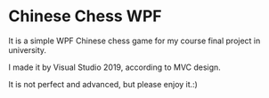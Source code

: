 # Chinese Chess WPF
It is a simple WPF Chinese chess game for my course final project in university.

I made it by Visual Studio 2019, according to MVC design.

It is not perfect and advanced, but please enjoy it.:)
